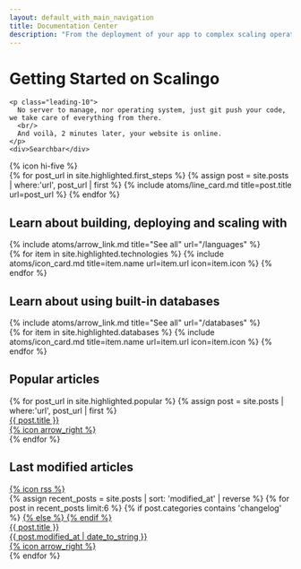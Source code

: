 ```yaml
---
layout: default_with_main_navigation
title: Documentation Center
description: "From the deployment of your app to complex scaling operations you'll find all the resources you need to understand and benefit from Scalingo's powerful Platform as a Service. All major languages are supported: Ruby, NodeJS, MeteorJS, Python, PHP, Java and more."
---
```


<div class="bg-sc-gray-5 flex flex-row mb-12">
  <div class="flex-grow p-10">
    <h1 class="mb-4">Getting Started on Scalingo</h1>

    <p class="leading-10">
      No server to manage, nor operating system, just git push your code, we take care of everything from there.
      <br/>
      And voilà, 2 minutes later, your website is online.
    </p>
    <div>Searchbar</div>
  </div>
  <div>{% icon hi-five %}</div>
</div>
<div class="grid grid-cols-1 md:grid-cols-2 xl:grid-cols-3 gap-6 mb-12">
  {% for post_url in site.highlighted.first_steps %}
    {% assign post = site.posts | where:'url', post_url | first %}
    {% include atoms/line_card.md title=post.title url=post_url %}
  {% endfor %}
</div>
<div class="grid grid-cols-1 xl:grid-cols-2 gap-6 mb-12">
  <div>
    <div class="md:flex mb-4">
      <h2 class="flex-grow">Learn about building, deploying and scaling with</h2>
      {% include atoms/arrow_link.md title="See all" url="/languages" %}
    </div>
    <div class="grid grid-cols-1 md:grid-cols-3 gap-6">
      {% for item in site.highlighted.technologies %}
        {% include atoms/icon_card.md title=item.name url=item.url icon=item.icon %}
      {% endfor %}
    </div>
  </div>
  <div>
    <div class="md:flex mb-4">
      <h2 class="flex-grow">Learn about using built-in databases</h2>
      {% include atoms/arrow_link.md title="See all" url="/databases" %}
    </div>
    <div class="grid grid-cols-1 md:grid-cols-3 gap-6">
      {% for item in site.highlighted.databases %}
        {% include atoms/icon_card.md title=item.name url=item.url icon=item.icon %}
      {% endfor %}
    </div>
  </div>
</div>
<div class="grid grid-cols-1 xl:grid-cols-2 gap-6">
  <div>
    <div class="flex mb-4">
      <h2>Popular articles</h2>
    </div>
    <div class="flex flex-col gap-2">
      {% for post_url in site.highlighted.popular %}
        {% assign post = site.posts | where:'url', post_url | first %}
        <a href="{{ post_url }}">
          <div class="bg-sc-gray-5 w-full p-6 flex items-center group rounded transition hover:shadow-lg">
            <div class="flex-grow group-hover:text-sc-blue-1">{{ post.title }}</div>
            <div class="group-hover:translate-x-1 duration-200 ease-out">{% icon arrow_right %}</div>
          </div>
        </a>
      {% endfor %}
    </div>
  </div>
  <div>
    <div class="flex mb-4 items-center">
      <h2>Last modified articles</h2>
      <a class="ml-4" href="/feed.xml">{% icon rss %}</a>
    </div>
    <div class="flex flex-col gap-2">
      {% assign recent_posts = site.posts | sort: 'modified_at' | reverse %}
      {% for post in recent_posts limit:6 %}
        {% if post.categories contains 'changelog' %}
          <a href="{{ post.id | slugify | prepend: "/changelog#" }}">
        {% else %}
          <a href="{{ post.url }}">
        {% endif %}
          <div class="bg-sc-gray-5 w-full p-6 flex items-center group roundedtransition hover:shadow-lg">
            <div class="flex-grow group-hover:text-sc-blue-1">{{ post.title }}</div>
            <div class="text-sc-gray-2 mr-6">{{ post.modified_at | date_to_string }}</div>
            <div class="group-hover:translate-x-1 duration-200 ease-out">{% icon arrow_right %}</div>
          </div>
        </a>
      {% endfor %}
    </div>
  </div>
</div>
